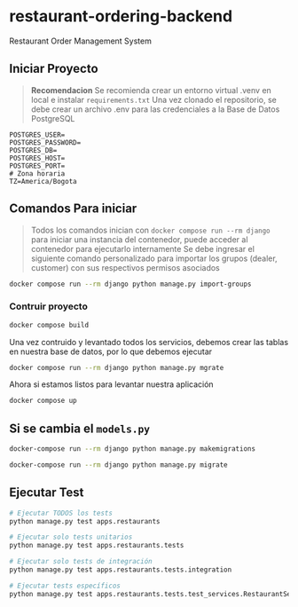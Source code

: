 # restaurant-ordering-backend
Restaurant Order Management System

## Iniciar Proyecto
> **Recomendacion** Se recomienda crear un entorno virtual .venv en local e instalar `requirements.txt`
Una vez clonado el repositorio, se debe crear un archivo .env para las credenciales a la Base de Datos PostgreSQL
```
POSTGRES_USER=
POSTGRES_PASSWORD=
POSTGRES_DB=
POSTGRES_HOST=
POSTGRES_PORT= 
# Zona horaria
TZ=America/Bogota
```

## Comandos Para iniciar
> Todos los comandos inician con `docker compose run --rm django` para iniciar una instancia del contenedor, puede acceder al contenedor para ejecutarlo internamente
Se debe ingresar el siguiente comando personalizado para importar los grupos (dealer, customer) con sus respectivos permisos asociados
```sh
docker compose run --rm django python manage.py import-groups
```

### Contruir proyecto
```sh
docker compose build
```
Una vez contruido y levantado todos los servicios, debemos crear las tablas en nuestra base de datos, por lo que debemos ejecutar
```sh
docker compose run --rm django python manage.py mgrate
```

Ahora si estamos listos para levantar nuestra aplicación
```sh
docker compose up
```

## Si se cambia el `models.py`
```sh
docker-compose run --rm django python manage.py makemigrations
```
```sh
docker-compose run --rm django python manage.py migrate
```

## Ejecutar Test
```sh
# Ejecutar TODOS los tests
python manage.py test apps.restaurants

# Ejecutar solo tests unitarios
python manage.py test apps.restaurants.tests

# Ejecutar solo tests de integración
python manage.py test apps.restaurants.tests.integration

# Ejecutar tests específicos
python manage.py test apps.restaurants.tests.test_services.RestaurantServiceTests
```
